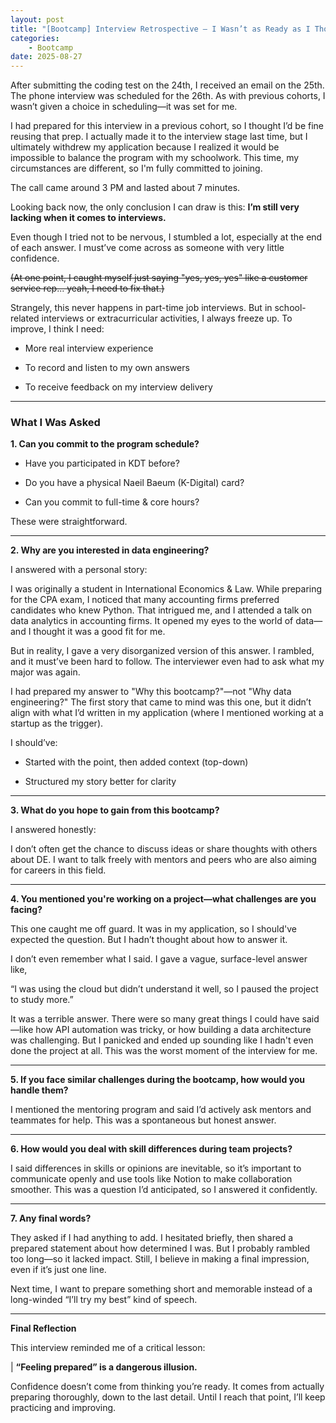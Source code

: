 ```yaml
---
layout: post
title: "[Bootcamp] Interview Retrospective – I Wasn’t as Ready as I Thought"
categories:
    - Bootcamp
date: 2025-08-27
---
```


After submitting the coding test on the 24th, I received an email on the 25th. The phone interview was scheduled for the 26th. As with previous cohorts, I wasn’t given a choice in scheduling—it was set for me.

I had prepared for this interview in a previous cohort, so I thought I’d be fine reusing that prep. 
I actually made it to the interview stage last time, but I ultimately withdrew my application because I realized it would be impossible to balance the program with my schoolwork. 
This time, my circumstances are different, so I'm fully committed to joining. 

The call came around 3 PM and lasted about 7 minutes.

Looking back now, the only conclusion I can draw is this:
**I’m still very lacking when it comes to interviews.**

Even though I tried not to be nervous, I stumbled a lot, especially at the end of each answer. 
I must’ve come across as someone with very little confidence.

~~(At one point, I caught myself just saying "yes, yes, yes" like a customer service rep... yeah, I need to fix that.)~~

Strangely, this never happens in part-time job interviews. 
But in school-related interviews or extracurricular activities, I always freeze up. 
To improve, I think I need:

- More real interview experience

- To record and listen to my own answers

- To receive feedback on my interview delivery

---

### What I Was Asked
**1. Can you commit to the program schedule?**

- Have you participated in KDT before?

- Do you have a physical Naeil Baeum (K-Digital) card?

- Can you commit to full-time & core hours?

These were straightforward.

---

**2. Why are you interested in data engineering?**

I answered with a personal story:

I was originally a student in International Economics & Law. 
While preparing for the CPA exam, I noticed that many accounting firms preferred candidates who knew Python. That intrigued me, and I attended a talk on data analytics in accounting firms. It opened my eyes to the world of data—and I thought it was a good fit for me.

But in reality, I gave a very disorganized version of this answer. I rambled, and it must’ve been hard to follow. The interviewer even had to ask what my major was again.

I had prepared my answer to "Why this bootcamp?"—not "Why data engineering?"
The first story that came to mind was this one, but it didn’t align with what I’d written in my application (where I mentioned working at a startup as the trigger).

I should’ve:

- Started with the point, then added context (top-down)

- Structured my story better for clarity

---

**3. What do you hope to gain from this bootcamp?**

I answered honestly:

I don’t often get the chance to discuss ideas or share thoughts with others about DE. 
I want to talk freely with mentors and peers who are also aiming for careers in this field.

---

**4. You mentioned you're working on a project—what challenges are you facing?**

This one caught me off guard.
It was in my application, so I should've expected the question. But I hadn’t thought about how to answer it.

I don’t even remember what I said. I gave a vague, surface-level answer like,

“I was using the cloud but didn’t understand it well, so I paused the project to study more.”

It was a terrible answer.
There were so many great things I could have said—like how API automation was tricky, or how building a data architecture was challenging.
But I panicked and ended up sounding like I hadn't even done the project at all.
This was the worst moment of the interview for me.

---

**5. If you face similar challenges during the bootcamp, how would you handle them?**

I mentioned the mentoring program and said I’d actively ask mentors and teammates for help. This was a spontaneous but honest answer.

---

**6. How would you deal with skill differences during team projects?**

I said differences in skills or opinions are inevitable, so it’s important to communicate openly and use tools like Notion to make collaboration smoother.
This was a question I’d anticipated, so I answered it confidently.

---

**7. Any final words?**

They asked if I had anything to add.
I hesitated briefly, then shared a prepared statement about how determined I was. 
But I probably rambled too long—so it lacked impact.
Still, I believe in making a final impression, even if it’s just one line.

Next time, I want to prepare something short and memorable instead of a long-winded “I’ll try my best” kind of speech.

---

**Final Reflection**

This interview reminded me of a critical lesson:

| **“Feeling prepared” is a dangerous illusion.**

Confidence doesn’t come from thinking you’re ready.
It comes from actually preparing thoroughly, down to the last detail.
Until I reach that point, I’ll keep practicing and improving.